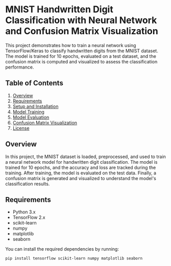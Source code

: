 # MNIST Handwritten Digit Classification with Neural Network and Confusion Matrix Visualization

This project demonstrates how to train a neural network using TensorFlow/Keras to classify handwritten digits from the MNIST dataset. The model is trained for 10 epochs, evaluated on a test dataset, and the confusion matrix is computed and visualized to assess the classification performance.

## Table of Contents
1. [Overview](#overview)
2. [Requirements](#requirements)
3. [Setup and Installation](#setup-and-installation)
4. [Model Training](#model-training)
5. [Model Evaluation](#model-evaluation)
6. [Confusion Matrix Visualization](#confusion-matrix-visualization)
7. [License](#license)

## Overview

In this project, the MNIST dataset is loaded, preprocessed, and used to train a neural network model for handwritten digit classification. The model is trained for 10 epochs, and the accuracy and loss are tracked during the training. After training, the model is evaluated on the test data. Finally, a confusion matrix is generated and visualized to understand the model's classification results.

## Requirements

- Python 3.x
- TensorFlow 2.x
- scikit-learn
- numpy
- matplotlib
- seaborn

You can install the required dependencies by running:

```bash
pip install tensorflow scikit-learn numpy matplotlib seaborn
